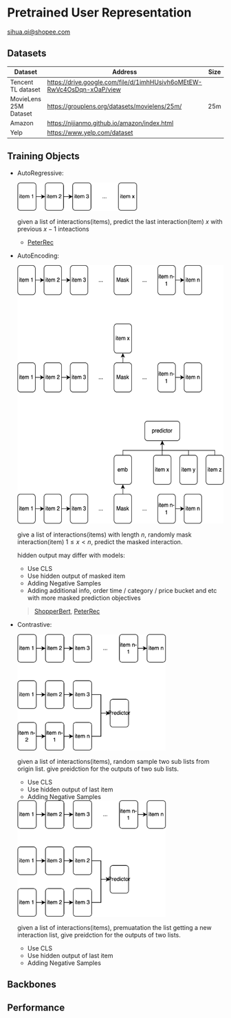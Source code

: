 # Pretrained User Representation

sihua.qi@shopee.com



## Datasets

| Dataset               | Address                                                      | Size |
| --------------------- | ------------------------------------------------------------ | ---- |
| Tencent TL dataset    | https://drive.google.com/file/d/1imhHUsivh6oMEtEW-RwVc4OsDqn-xOaP/view |      |
| MovieLens 25M Dataset | https://grouplens.org/datasets/movielens/25m/                | 25m  |
| Amazon                | https://nijianmo.github.io/amazon/index.html                 |      |
| Yelp                  | https://www.yelp.com/dataset                                 |      |



## Training Objects

- AutoRegressive:

  <img src="../imgs/my_summary_autoregressive.png" alt="my_summary_autoregressive" height="65" />

    

  given a list of interactions(items), predict the last interaction(item) $x$ with previous $x-1$ inteactions

  - [PeterRec](./peter_rec.md)

    

- AutoEncoding:

  <img src="../imgs/auto_encoding.png" alt="auto_encoding" height="600" />

  

  give a list of interactions(items) with length $n$, randomly mask interaction(item) $1 \le x < n$, predict the masked interaction.

  hidden output may differ with models:

  - Use CLS
  - Use hidden output of masked item
  - Adding Negative Samples 
  - Adding additional info, order time / category / price bucket and etc with more masked prediction objectives

  > [ShopperBert](), [PeterRec]()

- Contrastive:

  <img src="../imgs/contrastive.png" alt="contrastive" height="270" />

    

  given a list of interactions(items), random sample two sub lists from origin list. give preidction for the outputs of two sub lists.
  
  - Use CLS
  - Use hidden output of last item
  - Adding Negative Samples 

  <img src="../imgs/contrastive1.png" height="270" />

     
  
  given a list of interactions(items), premuatation the list getting a new interaction list, give preidction for the outputs of two  lists.

  - Use CLS
  - Use hidden output of last item
  - Adding Negative Samples 
  
  

## Backbones





## Performance

